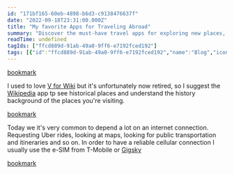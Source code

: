 ```yaml
---
id: "171bf165-60eb-4898-b6d3-c9138476637f"
date: "2022-09-18T23:31:00.000Z"
title: "My favorite Apps for Traveling Abroad"
summary: "Discover the must-have travel apps for exploring new places, including App in the Air, Wikipedia, and Gigsky."
readTime: undefined
tagIds: ["ffcd889d-91ab-49a0-9ff6-e7192fced192"]
tags: [{"id":"ffcd889d-91ab-49a0-9ff6-e7192fced192","name":"Blog","icon":"🌐"}]
--- 
```

 
[bookmark](https://apps.apple.com/br/app/app-in-the-air-flights-hotels/id527299553?l=en)


I used to love [V for Wiki](https://v-for-wiki.com/) but it's unfortunately now retired, so I suggest the [Wikipedia](https://apps.apple.com/br/app/wikip%C3%A9dia/id324715238) app tp see historical places and understand the history background of the places you're visiting.


[bookmark](https://apps.apple.com/br/app/wikip%C3%A9dia/id324715238)


Today we it's very common to depend a lot on an internet connection. Requesting Uber rides, looking at maps, looking for public transportation and itineraries and so on. In order to have a reliable cellular connection I usually use the e-SIM from T-Mobile or [Gigsky](https://www.gigsky.com/)


[bookmark](https://www.gigsky.com/)

